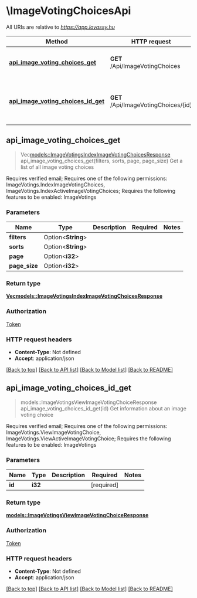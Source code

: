 # \ImageVotingChoicesApi

All URIs are relative to *https://app.lovassy.hu*

Method | HTTP request | Description
------------- | ------------- | -------------
[**api_image_voting_choices_get**](ImageVotingChoicesApi.md#api_image_voting_choices_get) | **GET** /Api/ImageVotingChoices | Get a list of all image voting choices
[**api_image_voting_choices_id_get**](ImageVotingChoicesApi.md#api_image_voting_choices_id_get) | **GET** /Api/ImageVotingChoices/{id} | Get information about an image voting choice



## api_image_voting_choices_get

> Vec<models::ImageVotingsIndexImageVotingChoicesResponse> api_image_voting_choices_get(filters, sorts, page, page_size)
Get a list of all image voting choices

Requires verified email; Requires one of the following permissions: ImageVotings.IndexImageVotingChoices, ImageVotings.IndexActiveImageVotingChoices; Requires the following features to be enabled: ImageVotings

### Parameters


Name | Type | Description  | Required | Notes
------------- | ------------- | ------------- | ------------- | -------------
**filters** | Option<**String**> |  |  |
**sorts** | Option<**String**> |  |  |
**page** | Option<**i32**> |  |  |
**page_size** | Option<**i32**> |  |  |

### Return type

[**Vec<models::ImageVotingsIndexImageVotingChoicesResponse>**](ImageVotingsIndexImageVotingChoicesResponse.md)

### Authorization

[Token](../README.md#Token)

### HTTP request headers

- **Content-Type**: Not defined
- **Accept**: application/json

[[Back to top]](#) [[Back to API list]](../README.md#documentation-for-api-endpoints) [[Back to Model list]](../README.md#documentation-for-models) [[Back to README]](../README.md)


## api_image_voting_choices_id_get

> models::ImageVotingsViewImageVotingChoiceResponse api_image_voting_choices_id_get(id)
Get information about an image voting choice

Requires verified email; Requires one of the following permissions: ImageVotings.ViewImageVotingChoice, ImageVotings.ViewActiveImageVotingChoice; Requires the following features to be enabled: ImageVotings

### Parameters


Name | Type | Description  | Required | Notes
------------- | ------------- | ------------- | ------------- | -------------
**id** | **i32** |  | [required] |

### Return type

[**models::ImageVotingsViewImageVotingChoiceResponse**](ImageVotingsViewImageVotingChoiceResponse.md)

### Authorization

[Token](../README.md#Token)

### HTTP request headers

- **Content-Type**: Not defined
- **Accept**: application/json

[[Back to top]](#) [[Back to API list]](../README.md#documentation-for-api-endpoints) [[Back to Model list]](../README.md#documentation-for-models) [[Back to README]](../README.md)

